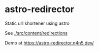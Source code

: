 # astro-redirector

Static url shortener using astro

See [./src/content/redirections](./src/content/redirections)

Demo at <https://astro-redirector.n4n5.dev/>
